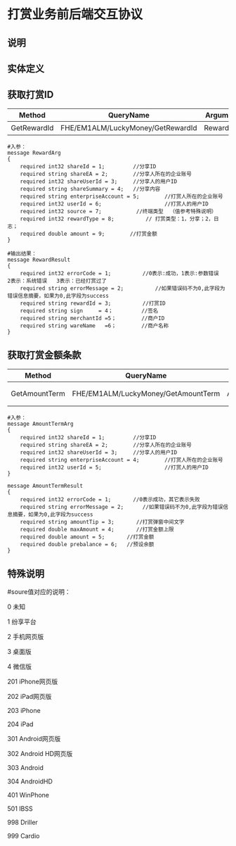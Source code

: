 # 打赏业务前后端交互协议

## 说明
>

## 实体定义
    


## 获取打赏ID
Method | QueryName | Argument | ResultType | Description
-----  |------     |----      |----        | -------
GetRewardId      | FHE/EM1ALM/LuckyMoney/GetRewardId         | RewardArg        | RewardResult          | 获取打赏ID
    #入参：
    message RewardArg
    {
        required int32 shareId = 1;         //分享ID
        required string shareEA = 2;        //分享人所在的企业账号
        required int32 shareUserId = 3;     //分享人的用户ID
        required string shareSummary = 4;   //分享内容
        required string enterpriseAccount = 5;        //打赏人所在的企业账号
        required int32 userId = 6;                    //打赏人的用户ID
        required int32 source = 7;           //终端类型  （值参考特殊说明）
		required int32 rewardType = 8;			// 打赏类型：1，分享；2，日志；
		required double amount = 9;        //打赏金额
    }

    #输出结果：
    message RewardResult
    {
        required int32 errorCode = 1;          //0表示:成功，1表示:参数错误   2表示：系统错误   3表示：已经打赏过了
        required string errorMessage = 2;          //如果错误码不为0,此字段为错误信息摘要，如果为0,此字段为success
        required string rewardId = 3;          //打赏ID
        required string sign     = 4；         //签名
        required string merchantId =5；        //商户ID
        required string wareName   =6；        //商户名称
    }

## 获取打赏金额条款
Method | QueryName | Argument | ResultType | Description
-----  |------     |----      |----        | -------
GetAmountTerm      | FHE/EM1ALM/LuckyMoney/GetAmountTerm         | AmountTermArg        | AmountTermResult          | 获取打赏金额条款
    #入参：
    message AmountTermArg
    {
        required int32 shareId = 1;         //分享ID
        required string shareEA = 2;        //分享人所在的企业账号
        required int32 shareUserId = 3;     //分享人的用户ID
        required string enterpriseAccount = 4;        //打赏人所在的企业账号
        required int32 userId = 5;                    //打赏人的用户ID
    }

    message AmountTermResult
    {
        required int32 errorCode = 1;       //0表示成功，其它表示失败
        required string errorMessage = 2;      //如果错误码不为0,此字段为错误信息摘要，如果为0,此字段为success
        required string amountTip = 3;       //打赏弹窗中间文字
        required double maxAmount = 4;       //打赏金额上限
        required double amount = 5;       //打赏金额
        required double prebalance = 6;   //预设余额
    }

## 特殊说明

#soure值对应的说明：

0     未知

1     纷享平台

2     手机网页版

3     桌面版

4     微信版

201   iPhone网页版

202   iPad网页版

203   iPhone

204   iPad

301   Android网页版

302   Android HD网页版

303   Android

304   AndroidHD

401   WinPhone

501   IBSS

998   Driller

999   Cardio
